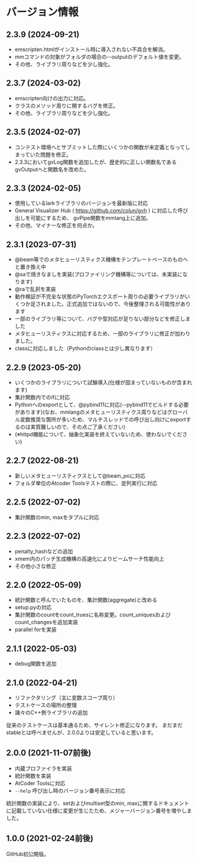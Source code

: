 バージョン情報
==============

2.3.9 (2024-09-21)
----------------------

* emscripten.htmlがインストール時に導入されない不具合を解消。
* mmコマンドの対象がフォルダの場合の--outputのデフォルト値を変更。
* その他、ライブラリ周りなどを少し強化。

2.3.7 (2024-03-02)
----------------------

* emscripten向けの出力に対応。
* クラスのメソッド周りに関するバグを修正。
* その他、ライブラリ周りなどを少し強化。

2.3.5 (2024-02-07)
----------------------

* コンテスト環境へとサブミットした際にいくつかの関数が未定義となってしまっていた問題を修正。
* 2.3.3においてgvLog関数を追加したが、歴史的に正しい関数名であるgvOutputへと関数名を改めた。

2.3.3 (2024-02-05)
----------------------

* 使用しているlarkライブラリのバージョンを最新版に対応
* General Visualizer Hub ( https://github.com/colun/gvh ) に対応した呼び出しを可能にするため、 gvPipe関数をmmlang上に追加。
* その他、マイナーな修正を何点か。

2.3.1 (2023-07-31)
----------------------

* @beam等でのメタヒューリスティクス機構をテンプレートベースのものへと置き換え中
* @saで焼きなましを実装(プロファイリング機構等については、未実装になります)
* @raで乱択を実装
* 動作検証が不完全な状態のPyTorchエクスポート周りの必要ライブラリがいくつか足されました。正式追加ではないので、今後整理される可能性があります
* 一部のライブラリ等について、バグや型対応が足りない部分などを修正しました
* メタヒューリスティクスに対応するため、一部のライブラリに修正が加わりました。
* classに対応しました（Pythonのclassとは少し異なります）

2.2.9 (2023-05-20)
----------------------

* いくつかのライブラリについて試験導入(仕様が固まっていないものが含まれます)
* 集計関数内でのifに対応
* Pythonへのexportとして、@pybind11に対応(--pybind11でビルドする必要があります)(なお、mmlangのメタヒューリスティクス周りなどはグローバル変数推奨な箇所が多いため、マルチスレッドでの呼び出し向けにexportするのは実質難しいので、その点ご了承ください)
* (※httpd機能について、抽象化実装を終えていないため、使わないでください)

2.2.7 (2022-08-21)
----------------------

* 新しいメタヒューリスティクスとして@beam_poに対応
* フォルダ単位のAtcoder Toolsテストの際に、並列実行に対応

2.2.5 (2022-07-02)
----------------------

* 集計関数のmin, maxをタプルに対応

2.2.3 (2022-07-02)
----------------------

* penalty_hashなどの追加
* xmem内のパッチ生成機構の高速化によりビームサーチ性能向上
* その他小さな修正

2.2.0 (2022-05-09)
----------------------

* 統計関数と呼んでいたものを、集計関数(aggregate)と改める
* setup.pyの対応
* 集計関数のcountをcount_truesに名称変更。count_uniquesおよびcount_changesを追加実装
* parallel forを実装

2.1.1 (2022-05-03)
----------------------

* debug関数を追加

2.1.0 (2022-04-21)
----------------------

* リファクタリング（主に変数スコープ周り）
* テストケースの場所の整理
* 諸々のC++側ライブラリの追加

従来のテストケースは基本通るため、サイレント修正になります。 
まだまだstableとは呼べませんが、2.0.0よりは安定していると思います。

2.0.0 (2021-11-07前後)
----------------------

* 内蔵プロファイラを実装
* 統計関数を実装
* AtCoder Toolsに対応
* `--help` 呼び出し時のバージョン番号表示に対応

統計関数の実装により、setおよびmultiset型のmin, maxに関するドキュメントに記載していない仕様に変更が生じたため、メジャーバージョン番号を増やしました。

1.0.0 (2021-02-24前後)
----------------------

GitHub初公開版。
